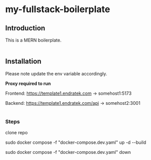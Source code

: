 # my-fullstack-boilerplate
## Introduction

This is a MERN boilerplate.
<br>
<br>
## Installation

Please note update the env variable accordingly.

**Proxy required to run**

Frontend: https://template1.endratek.com -> somehost1:5173

Backend: https://template1.endratek.com/api -> somehost2:3001
<br>
<br>
### Steps

clone repo

sudo docker compose -f "docker-compose.dev.yaml" up -d --build

sudo docker compose -f "docker-compose.dev.yaml" down